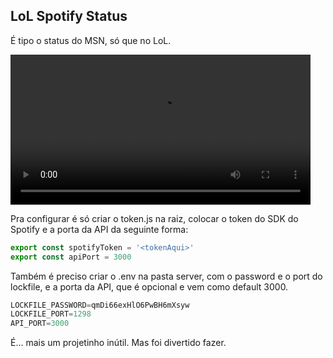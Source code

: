 ## LoL Spotify Status

É tipo o status do MSN, só que no LoL.

<video width="480" controls>
    <source src="./lol-spotify-status.mp4" type="video/mp4" >
</video>

Pra configurar é só criar o token.js na raiz, colocar o token do SDK do Spotify e a porta da API da seguinte forma:

```js
export const spotifyToken = '<tokenAqui>'
export const apiPort = 3000
```

Também é preciso criar o .env na pasta server, com o password e o port do lockfile, e a porta da API, que é opcional e vem como default 3000.

```js
LOCKFILE_PASSWORD=qmDi66exHlO6PwBH6mXsyw
LOCKFILE_PORT=1298
API_PORT=3000
```

É... mais um projetinho inútil. Mas foi divertido fazer.